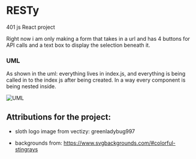 # RESTy
401 js React project

Right now i am only making a form that takes in a url and has 4 buttons for API calls and a text box to display the selection beneath it.

### UML

As shown in the uml: everything lives in index.js, and everything is being called in to the index js after being created. In a way every component is being nested inside. 

![UML]()

## Attributions for the project:

- sloth logo image from vectizy: greenladybug997


- backgrounds from: https://www.svgbackgrounds.com/#colorful-stingrays
